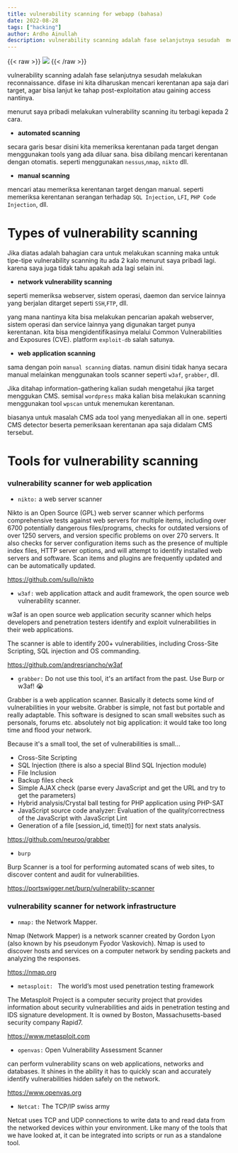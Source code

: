 ```yaml
---
title: vulnerability scanning for webapp (bahasa)
date: 2022-08-28
tags: ["hacking"]
author: Ardho Ainullah
description: vulnerability scanning adalah fase selanjutnya sesudah  melakukan reconnaissance. difase ini kita diharuskan mencari kerentanan apa saja dari target, agar bisa lanjut..
---
```


{{< raw >}}
<img src="https://image.myanimelist.net/ui/_3fYL8i6Q-n-155t3dn_4ibmr7CXmsW3cHWcNJqvO8noUaDtFFkNFgKso3Kx7XLC">
{{< /raw >}}



vulnerability scanning adalah fase selanjutnya sesudah  melakukan reconnaissance.
difase ini kita diharuskan mencari kerentanan apa saja dari target, agar bisa lanjut
ke tahap post-exploitation atau gaining access nantinya.

menurut saya pribadi melakukan vulnerability scanning itu terbagi kepada 2 cara.

- **automated scanning**

secara garis besar disini kita memeriksa kerentanan pada target dengan
menggunakan tools yang ada diluar sana. bisa dibilang mencari kerentanan dengan 
otomatis. seperti menggunakan `nessus`,`nmap`, `nikto` dll.

- **manual scanning**

mencari atau memeriksa kerentanan target dengan manual. seperti memeriksa 
kerentanan serangan terhadap `SQL Injection`, `LFI`, `PHP Code Injection`, dll.


# Types of vulnerability scanning
Jika diatas adalah bahagian cara untuk melakukan scanning  maka untuk tipe-tipe vulnerability
scanning itu ada 2 kalo menurut saya pribadi lagi. karena saya juga tidak tahu apakah ada lagi selain ini.

- **network vulnerability scanning**

seperti memeriksa webserver, sistem operasi, daemon dan service lainnya yang berjalan
ditarget seperti `SSH`,`FTP`, dll. 

yang mana nantinya kita bisa melakukan pencarian 
apakah webserver, sistem operasi dan service lainnya yang digunakan target
punya kerentanan. kita bisa mengidentifikasinya melalui 
Common Vulnerabilities and Exposures (CVE). platform `exploit-db` salah satunya.



- **web application scanning**

sama dengan poin `manual scanning` diatas. namun disini tidak hanya secara manual
melainkan menggunakan tools scanner seperti `w3af`, `grabber`, dll.

Jika ditahap information-gathering kalian sudah mengetahui jika target menggukan
CMS. semisal `wordpress` maka kalian bisa melakukan scanning menggunakan tool `wpscan`
untuk menemukan kerentanan. 

biasanya untuk masalah CMS ada tool yang menyediakan all in one.
seperti CMS detector beserta pemeriksaan kerentanan apa saja didalam CMS tersebut.



# Tools for vulnerability scanning


### vulnerability scanner for web application

- `nikto:` a web server scanner

Nikto is an Open Source (GPL) web server scanner which performs comprehensive tests against web servers for multiple items, including over 6700 potentially dangerous files/programs, checks for outdated versions of over 1250 servers, and version specific problems on over 270 servers. It also checks for server configuration items such as the presence of multiple index files, HTTP server options, and will attempt to identify installed web servers and software. Scan items and plugins are frequently updated and can be automatically updated.

https://github.com/sullo/nikto

- `w3af:` web application attack and audit framework, the open source web vulnerability scanner.

w3af is an open source web application security scanner which helps developers and penetration testers identify and exploit vulnerabilities in their web applications.

The scanner is able to identify 200+ vulnerabilities, including Cross-Site Scripting, SQL injection and OS commanding.

https://github.com/andresriancho/w3af

- `grabber:` Do not use this tool, it's an artifact from the past. Use Burp or w3af! 😭

Grabber is a web application scanner. Basically it detects some kind of vulnerabilities	in your website.
Grabber is simple, not fast but portable and really adaptable. This software is designed to scan small websites such as personals, forums etc. absolutely not big application: it would take too long time and flood your network.

Because it's a small tool, the set of vulnerabilities is small...
- Cross-Site Scripting
- SQL Injection (there is also a special Blind SQL Injection module)
- File Inclusion
- Backup files check
- Simple AJAX check (parse every JavaScript and get the URL and try to get the parameters)
- Hybrid analysis/Crystal ball testing for PHP application using PHP-SAT
- JavaScript source code analyzer: Evaluation of the quality/correctness of the JavaScript with JavaScript Lint
- Generation of a file [session_id, time(t)] for next stats analysis.

https://github.com/neuroo/grabber

- `burp`

Burp Scanner is a tool for performing automated scans of web sites, to discover content and audit for vulnerabilities.

https://portswigger.net/burp/vulnerability-scanner


### vulnerability scanner for network infrastructure 

- `nmap:` the Network Mapper.

Nmap (Network Mapper) is a network scanner created by Gordon Lyon (also known by his pseudonym Fyodor Vaskovich). Nmap is used to discover hosts and services on a computer network by sending packets and analyzing the responses.

https://nmap.org

- `metasploit: ` The world’s most used penetration testing framework

The Metasploit Project is a computer security project that provides information about security vulnerabilities and aids in penetration testing and IDS signature development. It is owned by Boston, Massachusetts-based security company Rapid7.

https://www.metasploit.com

- `openvas:` Open Vulnerability Assessment Scanner

can perform vulnerability scans on web applications, networks and databases. It shines in the ability it has to quickly scan and accurately identify vulnerabilities hidden safely on the network.

https://www.openvas.org

- `Netcat:` The TCP/IP swiss army

Netcat uses TCP and UDP connections to write data to and read data from the networked devices within your environment. Like many of the tools that we have looked at, it can be integrated into scripts or run as a standalone tool. 

